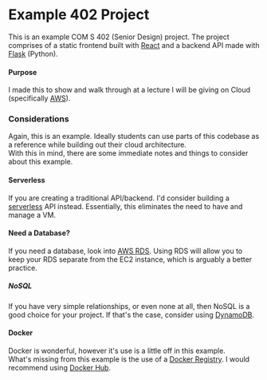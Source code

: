 # Example 402 Project
This is an example COM S 402 (Senior Design) project. The project comprises of a static frontend built with [React](https://reactjs.org/) and a backend API made with [Flask](https://flask.palletsprojects.com/en/2.2.x/) (Python).

#### Purpose
I made this to show and walk through at a lecture I will be giving on Cloud (specifically [AWS](https://aws.amazon.com)).


### Considerations
Again, this is an example. Ideally students can use parts of this codebase as a reference while building out their cloud architecture. \
With this in mind, there are some immediate notes and things to consider about this example.

#### Serverless
If you are creating a traditional API/backend. I'd consider building a [serverless](https://youtu.be/W_VV2Fx32_Y) API instead. Essentially, this eliminates the need to have and manage a VM.

#### Need a Database?
If you need a database, look into [AWS RDS](https://aws.amazon.com/rds/). Using RDS will allow you to keep your RDS separate from the EC2 instance, which is arguably a better practice.

##### NoSQL
If you have very simple relationships, or even none at all, then NoSQL is a good choice for your project. If that's the case, consider using [DynamoDB](https://aws.amazon.com/dynamodb).

#### Docker
Docker is wonderful, however it's use is a little off in this example. \
What's missing from this example is the use of a [Docker Registry](https://docs.docker.com/registry/). I would recommend using [Docker Hub](https://docs.docker.com/docker-hub/).

